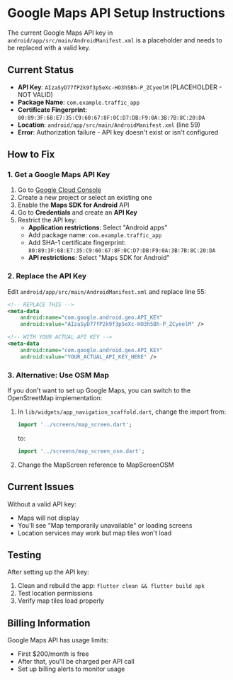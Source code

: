 # Google Maps API Setup Instructions

The current Google Maps API key in `android/app/src/main/AndroidManifest.xml` is a placeholder and needs to be replaced with a valid key.

## Current Status
- **API Key**: `AIzaSyD77fP2k9f3p5eXc-HO3h5Bh-P_ZCyeelM` (PLACEHOLDER - NOT VALID)
- **Package Name**: `com.example.traffic_app`
- **Certificate Fingerprint**: `80:89:3F:68:E7:35:C9:60:67:8F:0C:D7:DB:F9:0A:3B:7B:8C:20:DA`
- **Location**: `android/app/src/main/AndroidManifest.xml` (line 59)
- **Error**: Authorization failure - API key doesn't exist or isn't configured

## How to Fix

### 1. Get a Google Maps API Key

1. Go to [Google Cloud Console](https://console.cloud.google.com/)
2. Create a new project or select an existing one
3. Enable the **Maps SDK for Android** API
4. Go to **Credentials** and create an **API Key**
5. Restrict the API key:
   - **Application restrictions**: Select "Android apps"
   - Add package name: `com.example.traffic_app`
   - Add SHA-1 certificate fingerprint: `80:89:3F:68:E7:35:C9:60:67:8F:0C:D7:DB:F9:0A:3B:7B:8C:20:DA`
   - **API restrictions**: Select "Maps SDK for Android"

### 2. Replace the API Key

Edit `android/app/src/main/AndroidManifest.xml` and replace line 55:

```xml
<!-- REPLACE THIS -->
<meta-data
    android:name="com.google.android.geo.API_KEY"
    android:value="AIzaSyD77fP2k9f3p5eXc-HO3h5Bh-P_ZCyeelM" />

<!-- WITH YOUR ACTUAL API KEY -->
<meta-data
    android:name="com.google.android.geo.API_KEY"
    android:value="YOUR_ACTUAL_API_KEY_HERE" />
```

### 3. Alternative: Use OSM Map

If you don't want to set up Google Maps, you can switch to the OpenStreetMap implementation:

1. In `lib/widgets/app_navigation_scaffold.dart`, change the import from:
   ```dart
   import '../screens/map_screen.dart';
   ```
   to:
   ```dart
   import '../screens/map_screen_osm.dart';
   ```

2. Change the MapScreen reference to MapScreenOSM

## Current Issues

Without a valid API key:
- Maps will not display
- You'll see "Map temporarily unavailable" or loading screens
- Location services may work but map tiles won't load

## Testing

After setting up the API key:
1. Clean and rebuild the app: `flutter clean && flutter build apk`
2. Test location permissions
3. Verify map tiles load properly

## Billing Information

Google Maps API has usage limits:
- First $200/month is free
- After that, you'll be charged per API call
- Set up billing alerts to monitor usage